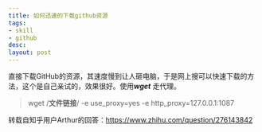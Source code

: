 ```yaml
---
title: 如何迅速的下载github资源
tags:
- skill
- github
desc: 
layout: post
---
```

直接下载GitHub的资源，其速度慢到让人砸电脑，于是网上搜可以快速下载的方法，这个是自己亲试的，效果很好。使用***wget*** 走代理。

> wget /**文件链接**/ -e use_proxy=yes -e  http_proxy=127.0.0.1:1087

转载自知乎用户Arthur的回答：https://www.zhihu.com/question/276143842